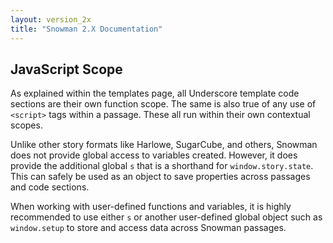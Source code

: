 ```yaml
---
layout: version_2x
title: "Snowman 2.X Documentation"
---
```


## JavaScript Scope

As explained within the templates page, all Underscore template code sections are their own function scope. The same is also true of any use of `<script>` tags within a passage. These all run within their own contextual scopes.

Unlike other story formats like Harlowe, SugarCube, and others, Snowman does not provide global access to variables created. However, it does provide the additional global `s` that is a shorthand for `window.story.state`. This can safely be used as an object to save properties across passages and code sections.

When working with user-defined functions and variables, it is highly recommended to use either `s` or another user-defined global object such as `window.setup` to store and access data across Snowman passages.

